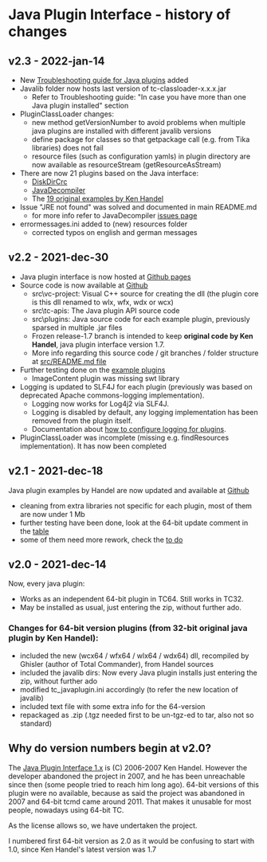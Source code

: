 Java Plugin Interface - history of changes
==========================================

v2.3 - 2022-jan-14
------------------

- New [Troubleshooting guide for Java plugins](https://moisescastellano.github.io/tcmd-java-plugin/troubleshooting) added
- Javalib folder now hosts last version of tc-classloader-x.x.x.jar 
  - Refer to Troubleshooting guide: "In case you have more than one Java plugin installed" section
- PluginClassLoader changes:
  - new method getVersionNumber to avoid problems when multiple java plugins are installed with different javalib versions
  - define package for classes so that getpackage call (e.g. from Tika libraries) does not fail
  - resource files (such as configuration yamls) in plugin directory are now available as resourceStream (getResourceAsStream)
- There are now 21 plugins based on the Java interface:
	- [DiskDirCrc](https://github.com/moisescastellano/diskdircrc-tcplugin)
	- [JavaDecompiler](https://github.com/moisescastellano/javadecompiler-tcplugin)
	- The [19 original examples by Ken Handel](https://moisescastellano.github.io/tcmd-java-plugin/examples_64bit)
- Issue "JRE not found" was solved and documented in main README.md
  - for more info refer to JavaDecompiler [issues page](https://github.com/moisescastellano/javadecompiler-tcplugin/issues/1)
- errormessages.ini added to (new) resources folder
  - corrected typos on english and german messages

v2.2 - 2021-dec-30
------------------

- Java plugin interface is now hosted at [Github pages](https://moisescastellano.github.io/tcmd-java-plugin/)
- Source code is now available at [Github](https://github.com/moisescastellano/tcmd-java-plugin)
  - src\vc-project: Visual C++ source for creating the dll (the plugin core is this dll renamed to wlx, wfx, wdx or wcx)
  - src\tc-apis: The Java plugin API source code
  - src\plugins: Java source code for each example plugin, previously sparsed in multiple .jar files
  - Frozen release-1.7 branch is intended to keep **original code by Ken Handel**, java plugin interface version 1.7.
  - More info regarding this source code / git branches / folder structure at [src/README.md file](src/README.md)
- Further testing done on the [example plugins](https://moisescastellano.github.io/tcmd-java-plugin/examples_64bit)
  - ImageContent plugin was missing swt library
- Logging is updated to SLF4J for each plugin (previously was based on deprecated Apache commons-logging implementation).
  - Logging now works for Log4j2 via SLF4J.
  - Logging is disabled by default, any logging implementation has been removed from the plugin itself.
  - Documentation about [how to configure logging for plugins](https://github.com/moisescastellano/tcmd-java-plugin/blob/main/logging.md).
- PluginClassLoader was incomplete (missing e.g. findResources implementation). It has now been completed

v2.1 - 2021-dec-18
------------------

Java plugin examples by Handel are now updated and available at [Github](https://moisescastellano.github.io/tcmd-java-plugin/examples_64bit)
- cleaning from extra libraries not specific for each plugin, most of them are now under 1 Mb
- further testing have been done, look at the 64-bit update comment in the [table](https://moisescastellano.github.io/tcmd-java-plugin/examples_64bit)
- some of them need more rework, check the [to do](https://github.com/moisescastellano/tcmd-java-plugin/blob/main/to-do.md)

v2.0 - 2021-dec-14
------------------

Now, every java plugin:
- Works as an independent 64-bit plugin in TC64. Still works in TC32.
- May be installed as usual, just entering the zip, without further ado.

### Changes for 64-bit version plugins (from 32-bit original java plugin by Ken Handel):
- included the new (wcx64 / wfx64 / wlx64 / wdx64) dll, recompiled by Ghisler (author of Total Commander), from Handel sources
- included the javalib dirs: Now every Java plugin installs just entering the zip, without further ado
- modified tc_javaplugin.ini accordingly (to refer the new location of javalib)
- included text file with some extra info for the 64-version
- repackaged as .zip (.tgz needed first to be un-tgz-ed to tar, also not so standard)

Why do version numbers begin at v2.0?
--------------------------------

The [Java Plugin Interface 1.x](http://totalcmd.net/plugring/tc_java.html) is (C) 2006-2007 Ken Handel. However the developer abandoned the project in 2007, and he has been unreachable since then (some people tried to reach him long ago). 64-bit versions of this plugin were no available, because as said the project was abandoned in 2007 and 64-bit tcmd came around 2011. That makes it unusable for most people, nowadays using 64-bit TC.

As the license allows so, we have undertaken the project.

I numbered first 64-bit version as 2.0 as it would be confusing to start with 1.0, since Ken Handel's latest version was 1.7
